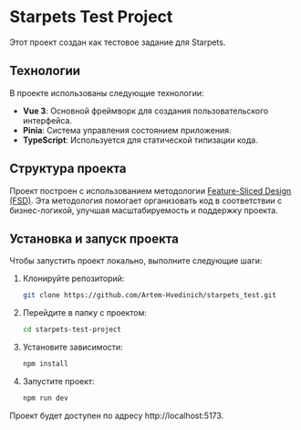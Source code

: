 # Starpets Test Project

Этот проект создан как тестовое задание для Starpets.

## Технологии

В проекте использованы следующие технологии:

- **Vue 3**: Основной фреймворк для создания пользовательского интерфейса.
- **Pinia**: Система управления состоянием приложения.
- **TypeScript**: Используется для статической типизации кода.

## Структура проекта

Проект построен с использованием методологии [Feature-Sliced Design (FSD)](https://feature-sliced.design/). Эта методология помогает организовать код в соответствии с бизнес-логикой, улучшая масштабируемость и поддержку проекта.

## Установка и запуск проекта

Чтобы запустить проект локально, выполните следующие шаги:

1. Клонируйте репозиторий:

   ```bash
   git clone https://github.com/Artem-Hvedinich/starpets_test.git

2. Перейдите в папку с проектом:

    ```bash
    cd starpets-test-project

3. Установите зависимости:

    ```bash
    npm install
4. Запустите проект:

    ```bash
    npm run dev
Проект будет доступен по адресу http://localhost:5173.
